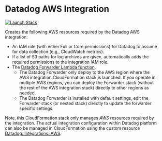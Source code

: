 # Datadog AWS Integration

[![Launch Stack](https://s3.amazonaws.com/cloudformation-examples/cloudformation-launch-stack.png)](https://console.aws.amazon.com/cloudformation/home#/stacks/create/review?stackName=datadog&templateURL=https://datadog-cloudformation-template.s3.amazonaws.com/aws/main.yaml)

Creates the following AWS resources required by the Datadog AWS integration:
- An IAM role (with either Full or Core permissions) for Datadog to assume for data collection (e.g., CloudWatch metrics).
- If a list of S3 paths for log archives are given, automatically adds the required permissions to the integration IAM role.
- The [Datadog Forwarder Lambda function](https://github.com/DataDog/datadog-serverless-functions/tree/master/aws/logs_monitoring).
  - The Datadog Forwarder only deploy to the AWS region where the AWS integration CloudFormation stack is launched. If you operate in multiple AWS regions, you can deploy the Forwarder stack (without the rest of the AWS integration stack) directly to other regions as needed.
  - The Datadog Forwarder is installed with default settings, edit the Forwarder stack (or nested stack) directly to update the forwarder specific settings.

Note, this CloudFormation stack only manages *AWS* resources required by the integration. The actual integration configuration within Datadog platform can also be managed in CloudFormation using the custom resource [Datadog::Integrations::AWS](https://github.com/DataDog/datadog-cloudformation-resources/tree/master/datadog-integrations-aws-handler).
